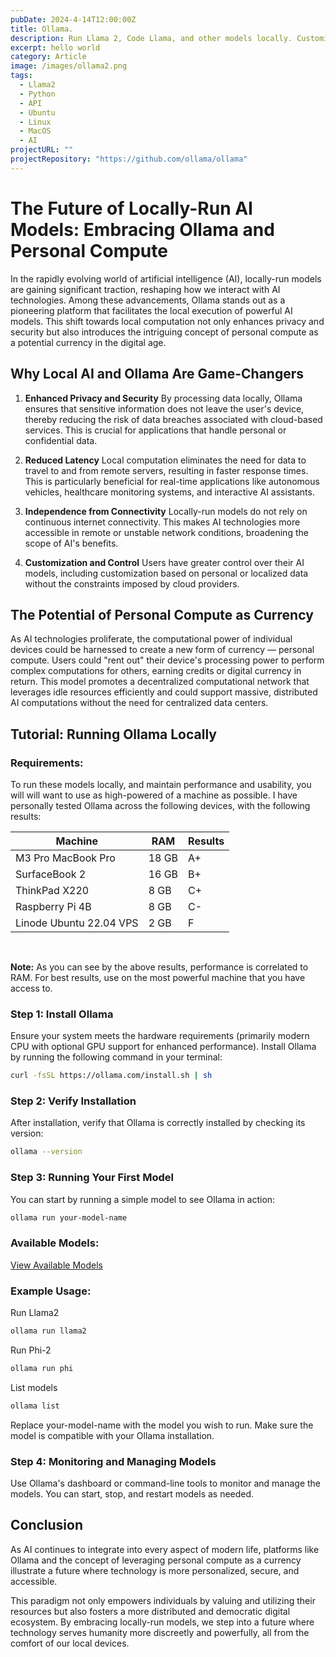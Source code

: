 ```yaml
---
pubDate: 2024-4-14T12:00:00Z
title: Ollama.
description: Run Llama 2, Code Llama, and other models locally. Customize and create your own models.
excerpt: hello world
category: Article
image: /images/ollama2.png
tags:
  - Llama2
  - Python
  - API
  - Ubuntu
  - Linux
  - MacOS
  - AI
projectURL: ""
projectRepository: "https://github.com/ollama/ollama"
---
```


# The Future of Locally-Run AI Models: Embracing Ollama and Personal Compute

In the rapidly evolving world of artificial intelligence (AI), locally-run models are gaining significant traction, reshaping how we interact with AI technologies. Among these advancements, Ollama stands out as a pioneering platform that facilitates the local execution of powerful AI models. This shift towards local computation not only enhances privacy and security but also introduces the intriguing concept of personal compute as a potential currency in the digital age.

## Why Local AI and Ollama Are Game-Changers

1. **Enhanced Privacy and Security**
   By processing data locally, Ollama ensures that sensitive information does not leave the user's device, thereby reducing the risk of data breaches associated with cloud-based services. This is crucial for applications that handle personal or confidential data.

2. **Reduced Latency**
   Local computation eliminates the need for data to travel to and from remote servers, resulting in faster response times. This is particularly beneficial for real-time applications like autonomous vehicles, healthcare monitoring systems, and interactive AI assistants.

3. **Independence from Connectivity**
   Locally-run models do not rely on continuous internet connectivity. This makes AI technologies more accessible in remote or unstable network conditions, broadening the scope of AI's benefits.

4. **Customization and Control**
   Users have greater control over their AI models, including customization based on personal or localized data without the constraints imposed by cloud providers.

## The Potential of Personal Compute as Currency

As AI technologies proliferate, the computational power of individual devices could be harnessed to create a new form of currency — personal compute. Users could "rent out" their device's processing power to perform complex computations for others, earning credits or digital currency in return. This model promotes a decentralized computational network that leverages idle resources efficiently and could support massive, distributed AI computations without the need for centralized data centers.

## Tutorial: Running Ollama Locally

### Requirements:

To run these models locally, and maintain performance and usability, you will will want to use as high-powered of a machine as possible. I have personally tested Ollama across the following devices, with the following results:

<div class="table table-sm border">

| Machine                 | RAM   | Results |
| ----------------------- | ----- | ------- |
| M3 Pro MacBook Pro      | 18 GB | A+      |
| SurfaceBook 2           | 16 GB | B+      |
| ThinkPad X220           | 8 GB  | C+      |
| Raspberry Pi 4B         | 8 GB  | C-      |
| Linode Ubuntu 22.04 VPS | 2 GB  | F       |

</div>

<br/>

<strong>Note:</strong> As you can see by the above results, performance is correlated to RAM. For best results, use on the most powerful machine that you have access to.

### Step 1: Install Ollama

Ensure your system meets the hardware requirements (primarily modern CPU with optional GPU support for enhanced performance). Install Ollama by running the following command in your terminal:

```bash
curl -fsSL https://ollama.com/install.sh | sh
```

### Step 2: Verify Installation

After installation, verify that Ollama is correctly installed by checking its version:

```bash
ollama --version
```

### Step 3: Running Your First Model

You can start by running a simple model to see Ollama in action:

```bash
ollama run your-model-name
```

### Available Models:

<a class="btn btn-primary" href="https://ollama.com/library" target="_blank">View Available Models</a>

### Example Usage:

Run Llama2

```bash
ollama run llama2
```

Run Phi-2

```bash
ollama run phi
```

List models

```bash
ollama list
```

Replace your-model-name with the model you wish to run. Make sure the model is compatible with your Ollama installation.

### Step 4: Monitoring and Managing Models

Use Ollama's dashboard or command-line tools to monitor and manage the models. You can start, stop, and restart models as needed.

## Conclusion

As AI continues to integrate into every aspect of modern life, platforms like Ollama and the concept of leveraging personal compute as a currency illustrate a future where technology is more personalized, secure, and accessible.

This paradigm not only empowers individuals by valuing and utilizing their resources but also fosters a more distributed and democratic digital ecosystem. By embracing locally-run models, we step into a future where technology serves humanity more discreetly and powerfully, all from the comfort of our local devices.
